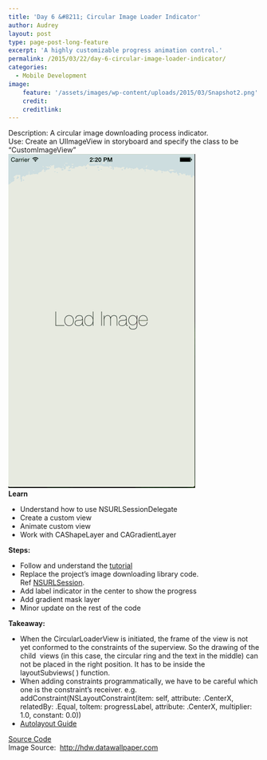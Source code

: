 ```yaml
---
title: 'Day 6 &#8211; Circular Image Loader Indicator'
author: Audrey
layout: post
type: page-post-long-feature
excerpt: 'A highly customizable progress animation control.'
permalink: /2015/03/22/day-6-circular-image-loader-indicator/
categories:
  - Mobile Development
image:
    feature: '/assets/images/wp-content/uploads/2015/03/Snapshot2.png'
    credit: 
    creditlink: 
---
```

<div>
  Description: A circular image downloading process indicator.
</div>

<div>
  Use: Create an UIImageView in storyboard and specify the class to be “CustomImageView&#8221;
</div>

<div>
</div>

<div>
  <a href="/assets/images/wp-content/uploads/2015/03/Snapshot.gif"><img class="alignnone size-full wp-image-721" src="/assets/images/wp-content/uploads/2015/03/Snapshot.gif" alt="Snapshot" width="375" height="670" /></a>
</div>

<div>
</div>

<div>
  <strong>Learn </strong>
</div>

  * Understand how to use NSURLSessionDelegate
  * Create a custom view
  * Animate custom view
  * Work with CAShapeLayer and CAGradientLayer

<div>
</div>

<div>
  <strong>Steps: </strong>
</div>

  * Follow and understand the [tutorial][1]
  * Replace the project’s image downloading library code. Ref [NSURLSession][2].
  * Add label indicator in the center to show the progress
  * Add gradient mask layer
  * Minor update on the rest of the code

<div>
</div>

<div>
  <strong>Takeaway:</strong>
</div>

  * When the CircularLoaderView is initiated, the frame of the view is not yet conformed to the constraints of the superview. So the drawing of the child  views (in this case, the circular ring and the text in the middle) can not be placed in the right position. It has to be inside the layoutSubviews( ) function.
  * When adding constraints programmatically, we have to be careful which one is the constraint&#8217;s receiver. e.g. addConstraint(NSLayoutConstraint(item: self, attribute: .CenterX, relatedBy: .Equal, toItem: progressLabel, attribute: .CenterX, multiplier: 1.0, constant: 0.0))
  * [Autolayout Guide][3]

<div>
  <a href="https://github.com/vidaaudrey/006-Circular-Image-Loader-Indicator" target="_blank">Source Code</a>
</div>

<div>
  Image Source:  <a href="http://hdw.datawallpaper.com">http://hdw.datawallpaper.com</a>
</div>

 [1]: http://www.raywenderlich.com/94302/implement-circular-image-loader-animation-cashapelayer
 [2]: https://developer.apple.com/library/prerelease/mac/documentation/Foundation/Reference/NSURLSession_class/index.html
 [3]: https://developer.apple.com/library/ios/documentation/UserExperience/Conceptual/AutolayoutPG/Introduction/Introduction.html